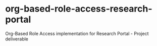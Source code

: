 # org-based-role-access-research-portal
Org-Based Role Access implementation for Research Portal - Project deliverable
